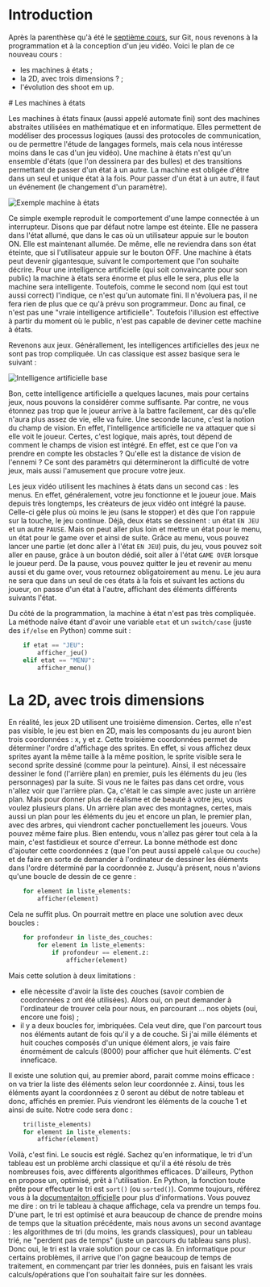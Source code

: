 # Introduction

Après la parenthèse qu'à été le [septième cours](https://github.com/Paris-Coders/jeux/blob/master/cours-7.md), sur Git, nous revenons à la programmation et à la conception d'un jeu vidéo.
Voici le plan de ce nouveau cours :

 * les machines à états ;
 * la 2D, avec trois dimensions ? ;
 * l'évolution des shoot em up.
 
# Les machines à états

Les machines à états finaux (aussi appelé automate fini) sont des machines abstraites utilisées en mathématique et en informatique. Elles permettent de modéliser des processus logiques (aussi des protocoles de communication, ou de permettre l'étude de langages formels, mais cela nous intéresse moins dans le cas d'un jeu vidéo).
Une machine à états n'est qu'un ensemble d'états (que l'on dessinera par des bulles) et des transitions permettant de passer d'un état à un autre. La machine est obligée d'être dans un seul et unique état à la fois. Pour passer d'un état à un autre, il faut un événement (le changement d'un paramètre).

![Exemple machine à états](http://alexandre-laurent.developpez.com/ressources/machine_etats_exemple.png)

Ce simple exemple reproduit le comportement d'une lampe connectée à un interrupteur. Disons que par défaut notre lampe est éteinte. Elle ne passera dans l'état allumé, que dans le cas où un utilisateur appuie sur le bouton ON. Elle est maintenant allumée. De même, elle ne reviendra dans son état éteinte, que si l'utilisateur appuie sur le bouton OFF.
Une machine à états peut devenir gigantesque, suivant le comportement que l'on souhaite décrire. Pour une intelligence artificielle (qui soit convaincante pour son public) la machine à états sera énorme et plus elle le sera, plus elle la machine sera intelligente. Toutefois, comme le second nom (qui est tout aussi correct) l'indique, ce n'est qu'un automate fini. Il n'évoluera pas, il ne fera rien de plus que ce qu'à prévu son programmeur. Donc au final, ce n'est pas une "vraie intelligence artificielle". Toutefois l'illusion est effective à partir du moment où le public, n'est pas capable de deviner cette machine à états.

Revenons aux jeux. Générallement, les intelligences artificielles des jeux ne sont pas trop compliquée. Un cas classique est assez basique sera le suivant :

![Intelligence artificielle base](http://alexandre-laurent.developpez.com/ressources/machine_etats_IA.png)

Bon, cette intelligence artificielle a quelques lacunes, mais pour certains jeux, nous pouvons la considérer comme suffisante. Par contre, ne vous étonnez pas trop que le joueur arrive à la battre facilement, car dès qu'elle n'aura plus assez de vie, elle va fuire. Une seconde lacune, c'est la notion du champ de vision. En effet, l'intelligence artificielle ne va attaquer que si elle voit le joueur. Certes, c'est logique, mais après, tout dépend de comment le champs de vision est intégré. En effet, est ce que l'on va prendre en compte les obstacles ? Qu'elle est la distance de vision de l'ennemi ? Ce sont des paramètrs qui détermineront la difficulté de votre jeux, mais aussi l'amusement que procure votre jeux.

Les jeux vidéo utilisent les machines à états dans un second cas : les menus. En effet, généralement, votre jeu fonctionne et le joueur joue. Mais depuis très longtemps, les créateurs de jeux vidéo ont intégré la pause. Celle-ci gèle plus où moins le jeu (sans le stopper) et dès que l'on rappuie sur la touche, le jeu continue. Déjà, deux états se dessinent : un état `EN JEU` et un autre `PAUSE`. Mais on peut aller plus loin et mettre un état pour le menu, un état pour le game over et ainsi de suite. Grâce au menu, vous pouvez lancer une partie (et donc aller à l'état `EN JEU`) puis, du jeu, vous pouvez soit aller en pause, grâce à un bouton dédié, soit aller à l'état `GAME OVER` lorsque le joueur perd. De la pause, vous pouvez quitter le jeu et revenir au menu aussi et du game over, vous retournez obligatoirement au menu.
Le jeu aura ne sera que dans un seul de ces états à la fois et suivant les actions du joueur, on passe d'un état à l'autre, affichant des éléments différents suivants l'état.

Du côté de la programmation, la machine à état n'est pas très compliquée. La méthode naîve étant d'avoir une variable `etat` et un `switch/case` (juste des `if/else` en Python) comme suit :
```python
	if etat == "JEU":
		afficher_jeu()
	elif etat == "MENU":
		afficher_menu()
```

# La 2D, avec trois dimensions

En réalité, les jeux 2D utilisent une troisième dimension. Certes, elle n'est pas visible, le jeu est bien en 2D, mais les composants du jeu auront bien trois coordonnées : x, y et z.
Cette troisième coordonnées permet de déterminer l'ordre d'affichage des sprites. En effet, si vous affichez deux sprites ayant la même taille à la même position, le sprite visible sera le second sprite dessiné (comme pour la peinture). Ainsi, il est nécessaire dessiner le fond (l'arrière plan) en premier, puis les éléments du jeu (les personnages) par la suite. Si vous ne le faites pas dans cet ordre, vous n'allez voir que l'arrière plan.
Ça, c'était le cas simple avec juste un arrière plan. Mais pour donner plus de réalisme et de beauté à votre jeu, vous voulez plusieurs plans. Un arrière plan avec des montagnes, certes, mais aussi un plan pour les éléments du jeu et encore un plan, le premier plan, avec des arbres, qui viendront cacher ponctuellement les joueurs. Vous pouvez même faire plus. Bien entendu, vous n'allez pas gérer tout cela à la main, c'est fastidieux et source d'erreur. La bonne méthode est donc d'ajouter cette coordonnées z (que l'on peut aussi appelé `calque` ou `couche`) et de faire en sorte de demander à l'ordinateur de dessiner les éléments dans l'ordre déterminé par la coordonnée z.
Jusqu'à présent, nous n'avions qu'une boucle de dessin de ce genre :

```python
	for element in liste_elements:
		afficher(element)
```

Cela ne suffit plus. On pourrait mettre en place une solution avec deux boucles :

```python
	for profondeur in liste_des_couches:
		for element in liste_elements:
			if profondeur == element.z:
				afficher(element)
```

Mais cette solution à deux limitations :
* elle nécessite d'avoir la liste des couches (savoir combien de coordonnées z ont été utilisées). Alors oui, on peut demander à l'ordinateur de trouver cela pour nous, en parcourant ... nos objets (oui, encore une fois) ;
* il y a deux boucles for, imbriquées. Cela veut dire, que l'on parcourt tous nos éléments autant de fois qu'il y a de couche. Si j'ai mille éléments et huit couches composés d'un unique élément alors, je vais faire énormément de calculs (8000) pour afficher que huit éléments. C'est inneficace.

Il existe une solution qui, au premier abord, parait comme moins efficace : on va trier la liste des éléments selon leur coordonnée z. Ainsi, tous les éléments ayant la coordonnées z 0 seront au début de notre tableau et donc, affichés en premier. Puis viendront les éléments de la couche 1 et ainsi de suite.
Notre code sera donc :

```python
	tri(liste_elements)
	for element in liste_elements:
		afficher(element)
```

Voilà, c'est fini. Le soucis est réglé. Sachez qu'en informatique, le tri d'un tableau est un problème archi classique et qu'il a été résolu de très nombreuses fois, avec différents algorithmes efficaces. D'ailleurs, Python en propose un, optimisé, prêt à l'utilisation. En Python, la fonction toute prête pour effectuer le tri est `sort()` (ou `sorted()`). Comme toujours, référez vous à la [documentaiton officielle](https://docs.python.org/2/howto/sorting.html) pour plus d'informations.
Vous pouvez me dire : on tri le tableau à chaque affichage, cela va prendre un temps fou. D'une part, le tri est optimisé et aura beaucoup de chance de prendre moins de temps que la situation précédente, mais nous avons un second avantage : les algorithmes de tri (du moins, les grands classiques), pour un tableau trié, ne "perdent pas de temps" (juste un parcours du tableau sans plus).
Donc oui, le tri est la vraie solution pour ce cas là. En informatique pour certains problèmes, il arrive que l'on gagne beaucoup de temps de traitement, en commençant par trier les données, puis en faisant les vrais calculs/opérations que l'on souhaitait faire sur les données.



